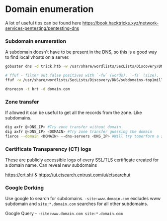 # Domain enumeration 
A lot of useful tips can be found here https://book.hacktricks.xyz/network-services-pentesting/pentesting-dns

### Subdomain enumeration
A subdomain doesn't have to be present in the DNS, so this is a good way to find local vhosts on a server.

```bash
gobuster dns -d trick.htb -w /usr/share/wordlists/SecLists/Discovery/DNS/subdomains-top1million-5000.txt

# ffuf - filter out false positives with `-fw` (words), `-fs` (size), `-fc` (Status code)
ffuf -w /usr/share/wordlists/SecLists/Discovery/DNS/subdomains-top1million-110000.txt -u http://trick.htb -H "Host:FUZZ.trick.htb"

dnsrecon -t brt -d domain.com
```

### Zone transfer
If allowed it can be useful to get all the records from the zone. Like subdomains. 

```bash
dig axfr @<DNS_IP> #Try zone transfer without domain
dig axfr @<DNS_IP> <DOMAIN> #Try zone transfer guessing the domain
fierce --domain <DOMAIN> --dns-servers <DNS_IP> #Will try toperform a zone transfer against every authoritative name server and if this doesn'twork, will launch a dictionary attack
```

### Certificate Transparency (CT) logs
These are publicly accessible logs of every SSL/TLS certificate created for a domain name. Can reveal new subdomains 

https://crt.sh/ & https://ui.ctsearch.entrust.com/ui/ctsearchui

### Google Dorking
Use google to search for subdomains. `-site:www.domain.com` excludes www subdomain and `site:*.domain.com` searches for all other subdomains.

Google Query - `-site:www.domain.com site:*.domain.com`


